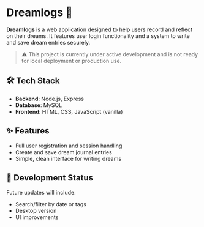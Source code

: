 # Dreamlogs 🌙

**Dreamlogs** is a web application designed to help users record and reflect on their dreams. It features user login functionality and a system to write and save dream entries securely.

> ⚠️ This project is currently under active development and is not ready for local deployment or production use.

## 🛠 Tech Stack

- **Backend**: Node.js, Express
- **Database**: MySQL
- **Frontend**: HTML, CSS, JavaScript (vanilla)

## ✨ Features

- Full user registration and session handling
- Create and save dream journal entries
- Simple, clean interface for writing dreams

## 🚧 Development Status

Future updates will include:

- Search/filter by date or tags
- Desktop version
- UI improvements